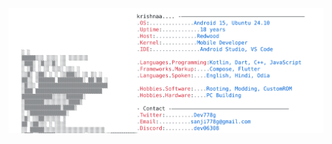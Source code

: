 <a href="https://github.com/dev778g-me">
  <picture>
    <source media="(prefers-color-scheme: dark)" srcset="https://github.com/dev778g-me/dev778g-me/blob/ea7a830cb2271f72b16928662efc3b6f767f40dc/dark_mode.svg">
    <img alt="GitHub Profile README" src="https://github.com/dev778g-me/dev778g-me/blob/3fd4c691aa08e6adee7b9ccbb8256c945807e36c/light_mode.svg">
  </picture>
</a>
